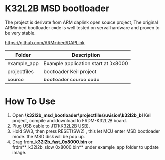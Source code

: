 # K32L2B MSD bootloader



The project is derivate from ARM daplink open source project, The original ARMmbed bootloader code is well tested on serval hardware and proven to be very stable.

https://github.com/ARMmbed/DAPLink



| Folder       | Description                         |
| ------------ | ----------------------------------- |
| example_app  | Example application start at 0x8000 |
| projectfiles | bootloader Keil project             |
| source       | bootloader source code              |



# How To Use

1. Open **\k32l2b_msd_bootloader\projectfiles\uvision\k32l2b_bl**  Keil project, compile and download to FRDM-K32L2B board.
2. Plug USB cable to J101(K32L2B USB). 
3. Hold SW3, then press RESET(SW2) , this let MCU enter MSD bootloader mode. the MSD disk will be pop up.
4. Drag frdm_**k32l2b_fast_0x8000.bin** or frdm**_k32l2b_slow_0x8000.bin** under example_app folder to update image.



